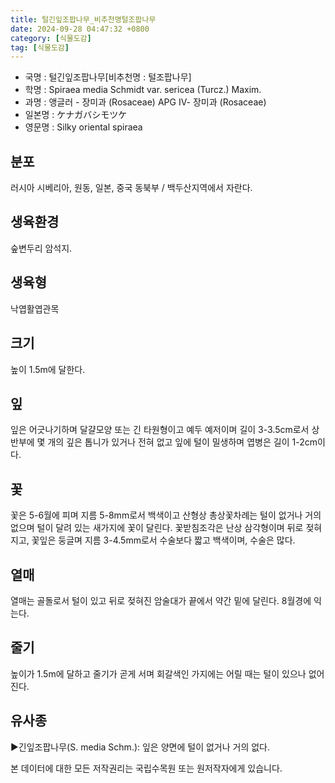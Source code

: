 ```yaml
---
title: 털긴잎조팝나무_비추천명털조팝나무
date: 2024-09-28 04:47:32 +0800
category: [식물도감]
tag: [식물도감]
---
```




- 국명 : 털긴잎조팝나무[비추천명 : 털조팝나무]
- 학명 : Spiraea media Schmidt var. sericea (Turcz.) Maxim.
- 과명 : 앵글러 - 장미과 (Rosaceae) APG Ⅳ- 장미과 (Rosaceae)
- 일본명 : ケナガバシモツケ
- 영문명 : Silky oriental spiraea


## 분포
러시아 시베리아, 원동, 일본, 중국 동북부 / 백두산지역에서 자란다.
## 생육환경
숲변두리 암석지.
## 생육형
낙엽활엽관목
## 크기
높이 1.5m에 달한다.
## 잎
잎은 어긋나기하며 달걀모양 또는 긴 타원형이고 예두 예저이며 길이 3-3.5cm로서 상반부에 몇 개의 깊은 톱니가 있거나 전혀 없고 잎에 털이 밀생하며 엽병은 길이 1-2cm이다.
## 꽃
꽃은 5-6월에 피며 지름 5-8mm로서 백색이고 산형상 총상꽃차례는 털이 없거나 거의 없으며 털이 달려 있는 새가지에 꽃이 달린다. 꽃받침조각은 난상 삼각형이며 뒤로 젖혀지고, 꽃잎은 둥글며 지름 3-4.5mm로서 수술보다 짧고 백색이며, 수술은 많다.
## 열매
열매는 골돌로서 털이 있고 뒤로 젖혀진 암술대가 끝에서 약간 밑에 달린다. 8월경에 익는다. 
## 줄기
높이가 1.5m에 달하고 줄기가 곧게 서며 회갈색인 가지에는 어릴 때는 털이 있으나 없어진다.
## 유사종
▶긴잎조팝나무(S. media Schm.): 잎은 양면에 털이 없거나 거의 없다.






본 데이터에 대한 모든 저작권리는 국립수목원 또는 원저작자에게 있습니다.
